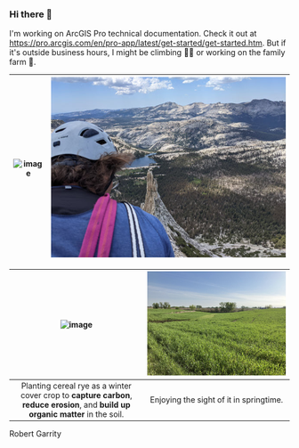 ### Hi there 👋

I'm working on ArcGIS Pro technical documentation. Check it out at https://pro.arcgis.com/en/pro-app/latest/get-started/get-started.htm. But if it's outside business hours, I might be climbing 🧗‍♂️ or working on the family farm 🚜.

| ![image](https://github.com/rgarrity/rgarrity/assets/7049342/bf38bf4b-1277-427d-a68f-8d587ecaaedf) | ![image](cathedral-peak.jpg) |
| :---: | :---: |


| ![image](planting-rye-nov-2022.GIF) | ![image](cereal-rye-cover-crop.jpg) |
| :---: | :---: |
| Planting cereal rye as a winter cover crop to **capture carbon**, **reduce erosion**, and **build up organic matter** in the soil. | Enjoying the sight of it in springtime. |

Robert Garrity
